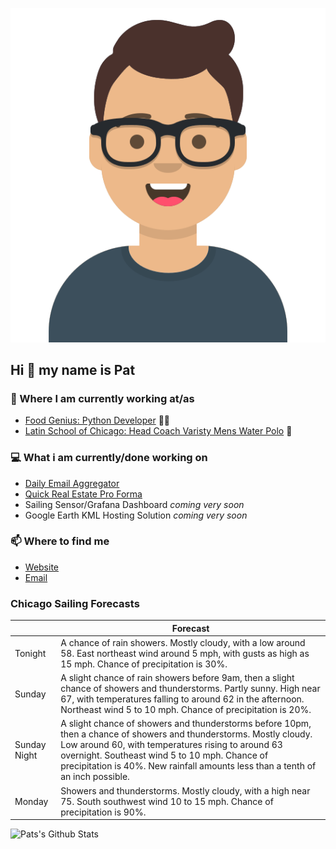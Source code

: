 [![Social banner for p-j-falconer](https://raw.githubusercontent.com/P-J-FALCONER/P-J-FALCONER/master/assets/avataaars.svg)](https://patfalconer.com/)
## Hi :wave: my name is Pat

### 💼 Where I am currently working at/as
- [Food Genius: Python Developer](https://getfoodgenius.com/) 🍔🐍
- [Latin School of Chicago: Head Coach Varisty Mens Water Polo](https://www.latinschool.org/) 🤽


### 💻 What i am currently/done working on
 - [Daily Email Aggregator](https://github.com/P-J-FALCONER/dott_daily_mail)
 - [Quick Real Estate Pro Forma](https://github.com/P-J-FALCONER/henry)
 - Sailing Sensor/Grafana Dashboard *coming very soon*
 - Google Earth KML Hosting Solution *coming very soon*

### 📫 Where to find me
 - [Website](https://patfalconer.com/)
 - [Email](mailto:patrick.j.falconer@gmail.com)


### Chicago Sailing Forecasts
|   | Forecast  |
|---|---|
| Tonight | A chance of rain showers. Mostly cloudy, with a low around 58. East northeast wind around 5 mph, with gusts as high as 15 mph. Chance of precipitation is 30%. |
| Sunday | A slight chance of rain showers before 9am, then a slight chance of showers and thunderstorms. Partly sunny. High near 67, with temperatures falling to around 62 in the afternoon. Northeast wind 5 to 10 mph. Chance of precipitation is 20%. |
| Sunday Night | A slight chance of showers and thunderstorms before 10pm, then a chance of showers and thunderstorms. Mostly cloudy. Low around 60, with temperatures rising to around 63 overnight. Southeast wind 5 to 10 mph. Chance of precipitation is 40%. New rainfall amounts less than a tenth of an inch possible. |
| Monday | Showers and thunderstorms. Mostly cloudy, with a high near 75. South southwest wind 10 to 15 mph. Chance of precipitation is 90%. |

![Pats's Github Stats](https://github-readme-stats.vercel.app/api?username=p-j-falconer&show_icons=true&theme=radical)
